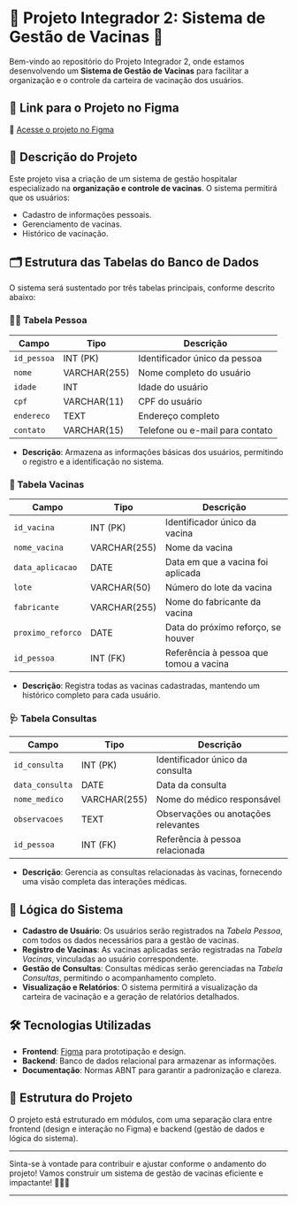 # 🌟 Projeto Integrador 2: Sistema de Gestão de Vacinas 🌟

Bem-vindo ao repositório do Projeto Integrador 2, onde estamos desenvolvendo um **Sistema de Gestão de Vacinas** para facilitar a organização e o controle da carteira de vacinação dos usuários.

## 📌 Link para o Projeto no Figma

🔗 [Acesse o projeto no Figma](https://www.figma.com/design/aBpaQyQNXGCTJP15Yz7m1J/PI---4-Semestre?node-id=5-5&node-type=FRAME&t=VN8osCzAn8i8fv5P-0)

## 📝 Descrição do Projeto

Este projeto visa a criação de um sistema de gestão hospitalar especializado na **organização e controle de vacinas**. O sistema permitirá que os usuários:

- Cadastro de informações pessoais.
- Gerenciamento de vacinas.
- Histórico de vacinação.

## 🗂️ Estrutura das Tabelas do Banco de Dados

O sistema será sustentado por três tabelas principais, conforme descrito abaixo:

### 🧑‍⚕️ Tabela Pessoa

| Campo            | Tipo         | Descrição                           |
|------------------|--------------|-------------------------------------|
| `id_pessoa`      | INT (PK)     | Identificador único da pessoa       |
| `nome`           | VARCHAR(255) | Nome completo do usuário            |
| `idade`          | INT          | Idade do usuário                    |
| `cpf`            | VARCHAR(11)  | CPF do usuário                      |
| `endereco`       | TEXT         | Endereço completo                   |
| `contato`        | VARCHAR(15)  | Telefone ou e-mail para contato     |

- **Descrição**: Armazena as informações básicas dos usuários, permitindo o registro e a identificação no sistema.

### 💉 Tabela Vacinas

| Campo            | Tipo         | Descrição                           |
|------------------|--------------|-------------------------------------|
| `id_vacina`      | INT (PK)     | Identificador único da vacina       |
| `nome_vacina`    | VARCHAR(255) | Nome da vacina                      |
| `data_aplicacao` | DATE         | Data em que a vacina foi aplicada   |
| `lote`           | VARCHAR(50)  | Número do lote da vacina            |
| `fabricante`     | VARCHAR(255) | Nome do fabricante da vacina        |
| `proximo_reforco`| DATE         | Data do próximo reforço, se houver  |
| `id_pessoa`      | INT (FK)     | Referência à pessoa que tomou a vacina |

- **Descrição**: Registra todas as vacinas cadastradas, mantendo um histórico completo para cada usuário.

### 🩺 Tabela Consultas

| Campo             | Tipo         | Descrição                           |
|-------------------|--------------|-------------------------------------|
| `id_consulta`     | INT (PK)     | Identificador único da consulta     |
| `data_consulta`   | DATE         | Data da consulta                    |
| `nome_medico`     | VARCHAR(255) | Nome do médico responsável          |
| `observacoes`     | TEXT         | Observações ou anotações relevantes |
| `id_pessoa`       | INT (FK)     | Referência à pessoa relacionada     |

- **Descrição**: Gerencia as consultas relacionadas às vacinas, fornecendo uma visão completa das interações médicas.

## 🧠 Lógica do Sistema

- **Cadastro de Usuário**: Os usuários serão registrados na *Tabela Pessoa*, com todos os dados necessários para a gestão de vacinas.
- **Registro de Vacinas**: As vacinas aplicadas serão registradas na *Tabela Vacinas*, vinculadas ao usuário correspondente.
- **Gestão de Consultas**: Consultas médicas serão gerenciadas na *Tabela Consultas*, permitindo o acompanhamento completo.
- **Visualização e Relatórios**: O sistema permitirá a visualização da carteira de vacinação e a geração de relatórios detalhados.

## 🛠️ Tecnologias Utilizadas

- **Frontend**: [Figma](https://www.figma.com/) para prototipação e design.
- **Backend**: Banco de dados relacional para armazenar as informações.
- **Documentação**: Normas ABNT para garantir a padronização e clareza.

## 🚀 Estrutura do Projeto

O projeto está estruturado em módulos, com uma separação clara entre frontend (design e interação no Figma) e backend (gestão de dados e lógica do sistema).

---

Sinta-se à vontade para contribuir e ajustar conforme o andamento do projeto! Vamos construir um sistema de gestão de vacinas eficiente e impactante! 💉👩‍⚕️

---
